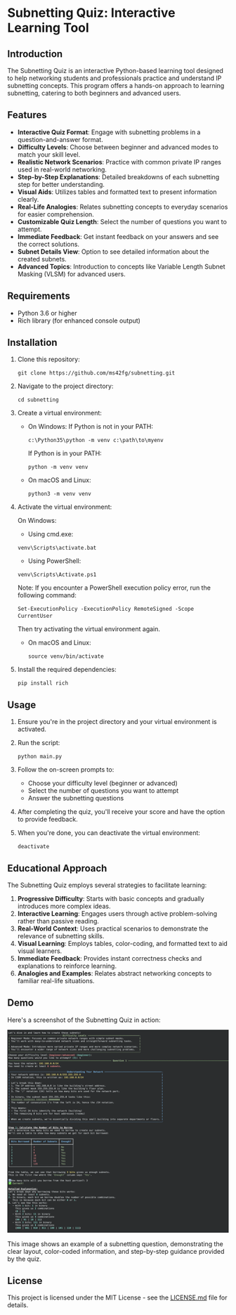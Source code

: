 # Subnetting Quiz: Interactive Learning Tool

## Introduction

The Subnetting Quiz is an interactive Python-based learning tool designed to help networking students and professionals practice and understand IP subnetting concepts. This program offers a hands-on approach to learning subnetting, catering to both beginners and advanced users.

## Features

- **Interactive Quiz Format**: Engage with subnetting problems in a question-and-answer format.
- **Difficulty Levels**: Choose between beginner and advanced modes to match your skill level.
- **Realistic Network Scenarios**: Practice with common private IP ranges used in real-world networking.
- **Step-by-Step Explanations**: Detailed breakdowns of each subnetting step for better understanding.
- **Visual Aids**: Utilizes tables and formatted text to present information clearly.
- **Real-Life Analogies**: Relates subnetting concepts to everyday scenarios for easier comprehension.
- **Customizable Quiz Length**: Select the number of questions you want to attempt.
- **Immediate Feedback**: Get instant feedback on your answers and see the correct solutions.
- **Subnet Details View**: Option to see detailed information about the created subnets.
- **Advanced Topics**: Introduction to concepts like Variable Length Subnet Masking (VLSM) for advanced users.

## Requirements

- Python 3.6 or higher
- Rich library (for enhanced console output)

## Installation

1. Clone this repository:
   ```
   git clone https://github.com/ms42fg/subnetting.git
   ```

2. Navigate to the project directory:
   ```
   cd subnetting
   ```

3. Create a virtual environment:
   - On Windows:
     If Python is not in your PATH:
     ```
     c:\Python35\python -m venv c:\path\to\myenv
     ```
     If Python is in your PATH:
     ```
     python -m venv venv
     ```

   - On macOS and Linux:
     ```
     python3 -m venv venv
     ```

4. Activate the virtual environment:

   On Windows:
   
   - Using cmd.exe:
   ```
   venv\Scripts\activate.bat
   ```

   - Using PowerShell:
   ```
   venv\Scripts\Activate.ps1
   ```

   Note: If you encounter a PowerShell execution policy error, run the following command:
   ```
   Set-ExecutionPolicy -ExecutionPolicy RemoteSigned -Scope CurrentUser
   ```
   Then try activating the virtual environment again.
     
   - On macOS and Linux:
     ```
     source venv/bin/activate
     ```

5. Install the required dependencies:
   ```
   pip install rich
   ```

## Usage

1. Ensure you're in the project directory and your virtual environment is activated.

2. Run the script:
   ```
   python main.py
   ```

3. Follow the on-screen prompts to:
   - Choose your difficulty level (beginner or advanced)
   - Select the number of questions you want to attempt
   - Answer the subnetting questions

4. After completing the quiz, you'll receive your score and have the option to provide feedback.

5. When you're done, you can deactivate the virtual environment:
   ```
   deactivate
   ```

## Educational Approach

The Subnetting Quiz employs several strategies to facilitate learning:

1. **Progressive Difficulty**: Starts with basic concepts and gradually introduces more complex ideas.
2. **Interactive Learning**: Engages users through active problem-solving rather than passive reading.
3. **Real-World Context**: Uses practical scenarios to demonstrate the relevance of subnetting skills.
4. **Visual Learning**: Employs tables, color-coding, and formatted text to aid visual learners.
5. **Immediate Feedback**: Provides instant correctness checks and explanations to reinforce learning.
6. **Analogies and Examples**: Relates abstract networking concepts to familiar real-life situations.

## Demo

Here's a screenshot of the Subnetting Quiz in action:

![Subnetting Quiz Demo](/data/demo.png)

This image shows an example of a subnetting question, demonstrating the clear layout, color-coded information, and step-by-step guidance provided by the quiz.

## License

This project is licensed under the MIT License - see the [LICENSE.md](LICENSE) file for details.
